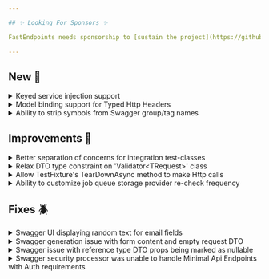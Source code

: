 ```yaml
---

## ✨ Looking For Sponsors ✨

FastEndpoints needs sponsorship to [sustain the project](https://github.com/FastEndpoints/FastEndpoints/issues/449). Please help out if you can.

---
```


[//]: # (<details><summary>title text</summary></details>)

## New 🎉

<details><summary>Keyed service injection support</summary>

//todo: update docs + write description here

</details>

<details><summary>Model binding support for Typed Http Headers</summary>

Typed Http Headers from the `System.Net.Http.Headers` namespace can be bound by simply annotating with a `[FromHeader(...)]` attribute like so:

```csharp
sealed class MyRequest : PlainTextRequest
{
    [FromHeader("Content-Disposition")]
    public ContentDispositionHeaderValue Disposition { get; set; }
}
```

**NOTE:** Header types from `Microsoft.Net.Http.Headers` should not be used.

</details>

<details><summary>Ability to strip symbols from Swagger group/tag names</summary>

Given a route like:

```
/api/admin-dashboard/ticket/{id}
```

And swagger config like this:

```csharp
bld.Services.SwaggerDocument(
    o =>
    {
        o.AutoTagPathSegmentIndex = 2;
        o.TagCase = TagCase.TitleCase;
        o.TagStripSymbols = true; //this option is new
    });
```

The resulting group/tag name will be:

```
AdminDashboard
```

</details>

## Improvements 🚀

<details><summary>Better separation of concerns for integration test-classes</summary>

Previously, the recommendation was to create as many derived `TestFixture<TProgram>` classes as needed and use them as the means to share data/state among multiple test-methods of the same test-class.

A new `StateFixture` abstract class has been introduced. So that your test suit can have just a couple of "App Fixtures"(`AppFixture<TProgram>`) - each representing a uniquely configured SUT(live app/WAF instance), while each test-class can have their own lightweight "StateFixture" for the sole purpose of sharing state/data amongst multiple test-methods of that test-class.

This leads to better test run performance as each unique SUT is only created once no matter how many test classes use the same derived `AppFixture<TProgram>` class. Please re-read the [integration testing doc page](https://fast-endpoints.com/docs/integration-unit-testing#fastendpoints-testing-package) for further clarification.

</details>

<details><summary>Relax DTO type constraint on 'Validator&lt;TRequest&gt;' class</summary>

The type constraint on the `Validator<TRequest>` class has been relaxed to `notnull` so that struct type DTOs can be validated.

</details>

<details><summary>Allow TestFixture's TearDownAsync method to make Http calls</summary>

Previously the `TestFixture<TProgram>` class would dispose the default http client before executing the teardown method. This prevents cleanup code to be able to make http calls. Now the http client is only disposed after `TearDownAsync` has completed.

</details>

<details><summary>Ability to customize job queue storage provider re-check frequency</summary>

You can now customize the job queue storage provider re-check time delay in case you need re-scheduled jobs to execute quicker.

```csharp
app.UseJobQueues( 
    o => 
    { 
        o.StorageProbeDelay = TimeSpan.FromSeconds(5); 
    });
```

</details>

## Fixes 🪲

<details><summary>Swagger UI displaying random text for email fields</summary>

When a FluentValidator rule is attached to a property that's an email address, Swagger UI was displaying a random string of characters instead of showing an email address. This has been rectified.

</details>

<details><summary>Swagger generation issue with form content and empty request DTO</summary>

Endpoints configured like below, where the request dto type is `EmptyRequest` and the endpoint allows form content; was causing the swagger processor to throw an error, which has been rectified.

```csharp
sealed class MyEndpoint : EndpointWithoutRequest<MyResponse>
{
    public override void Configure()
    {
        ...
        AllowFileUploads(); 
    }
}
```

</details>

<details><summary>Swagger issue with reference type DTO props being marked as nullable</summary>

Given a DTO such as this:

```csharp
sealed class MyRequest
{
    public string PropOne { get; set; }
    public string? PropTwo { get; set; }
}
```

The following swagger spec was generated before:

```json
"parameters": [
    {
        "name": "propOne",
        "in": "query",
        "required": true,
        "schema": {
            "type": "string",
            "nullable": true //this is wrong as property is not marked nullable
        }
    },
    {
        "name": "propTwo",
        "in": "query",
        "schema": {
            "type": "string",
            "nullable": true
        }
    }
]
```

Non-nullable reference types are not correctly generated as non-nullable.

</details>

<details><summary>Swagger security processor was unable to handle Minimal Api Endpoints with Auth requirements</summary>

A NRE was being thrown when the swagger security operation processor was encountering minimal api endpoints with auth requirements.

</details>

[//]: # (## Breaking Changes ⚠️)